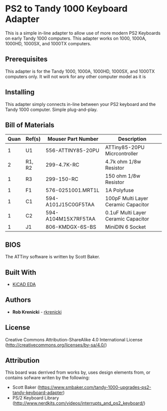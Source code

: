 # PS2 to Tandy 1000 Keyboard Adapter

This is a simple in-line adapter to allow use of more modern PS2 Keyboards on early Tandy 1000 computers.   This adapter works on 1000, 1000A, 1000HD, 1000SX, and 1000TX computers.

## Prerequisites

This adapter is for the Tandy 1000, 1000A, 1000HD, 1000SX, and 1000TX computers only.  It will not work for any other computer model as it is

## Installing

This adapter simply connects in-line between your PS2 keyboard and the Tandy 1000 computer.  Simple plug-and-play.


## Bill of Materials
|Quan |Ref(s)        |Mouser Part Number  |Description                                                     
|-----|--------------|--------------------|----------------------------------------------------------------
| 1   |U1            |556-ATTINY85-20PU   |ATTiny85-20PU Micrcontroller
| 2   |R1, R2        |299-4.7K-RC         |4.7k ohm 1/8w Resistor
| 1   |R3            |299-150-RC          |150 ohm 1/8w Resistor
| 1   |F1            |576-0251001.MRT1L   |1A Polyfuse
| 1   |C1            |594-A101J15C0GF5TAA |100pF Multi Layer Ceramic Capacitor
| 1   |C2            |594-A104M15X7RF5TAA |0.1uF Multi Layer Ceramic Capacitor
| 1   |J1            |806-KMDGX-6S-BS     |MiniDIN 6 Socket



## BIOS

The ATTiny software is written by Scott Baker.



## Built With

* [KiCAD EDA](http://www.kicad-pcb.org/)

## Authors

* **Rob Krenicki** - [rkrenicki](https://github.com/rkrenicki)

## License

Creative Commons Attribution-ShareAlike 4.0 International License (http://creativecommons.org/licenses/by-sa/4.0/)

## Attribution

This board was derrived from works by, uses design elements from, or contains sofware writen by the following:
* Scott Baker (https://www.smbaker.com/tandy-1000-upgrades-ps2-tandy-keyboard-adapter)
* PS/2 Keyboard Library (http://www.nerdkits.com/videos/interrupts_and_ps2_keyboard/)


